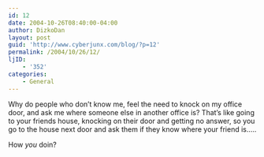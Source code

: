 ```yaml
---
id: 12
date: 2004-10-26T08:40:00-04:00
author: DizkoDan
layout: post
guid: 'http://www.cyberjunx.com/blog/?p=12'
permalink: /2004/10/26/12/
ljID:
    - '352'
categories:
    - General
---
```


Why do people who don’t know me, feel the need to knock on my office door, and ask me where someone else in another office is? That’s like going to your friends house, knocking on their door and getting no answer, so you go to the house next door and ask them if they know where your friend is…..

How *you* doin?